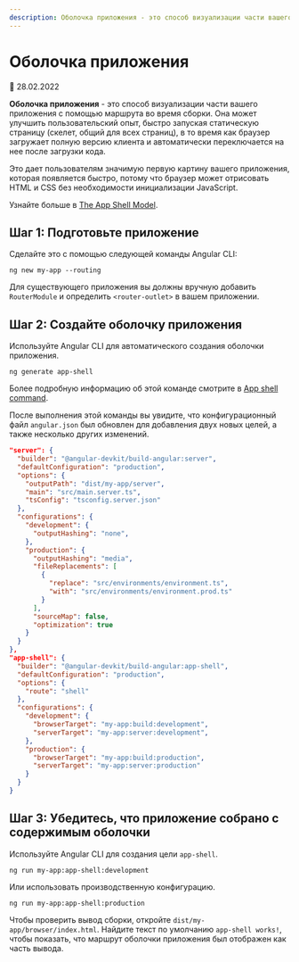 ```yaml
---
description: Оболочка приложения - это способ визуализации части вашего приложения с помощью маршрута во время сборки
---
```


# Оболочка приложения

:date: 28.02.2022

**Оболочка приложения** - это способ визуализации части вашего приложения с помощью маршрута во время сборки. Она может улучшить пользовательский опыт, быстро запуская статическую страницу (скелет, общий для всех страниц), в то время как браузер загружает полную версию клиента и автоматически переключается на нее после загрузки кода.

Это дает пользователям значимую первую картину вашего приложения, которая появляется быстро, потому что браузер может отрисовать HTML и CSS без необходимости инициализации JavaScript.

Узнайте больше в [The App Shell Model](https://developers.google.com/web/fundamentals/architecture/app-shell).

## Шаг 1: Подготовьте приложение

Сделайте это с помощью следующей команды Angular CLI:

```shell
ng new my-app --routing
```

Для существующего приложения вы должны вручную добавить `RouterModule` и определить `<router-outlet>` в вашем приложении.

## Шаг 2: Создайте оболочку приложения

Используйте Angular CLI для автоматического создания оболочки приложения.

```shell
ng generate app-shell
```

Более подробную информацию об этой команде смотрите в [App shell command](https://angular.io/cli/generate#app-shell-command).

После выполнения этой команды вы увидите, что конфигурационный файл `angular.json` был обновлен для добавления двух новых целей, а также несколько других изменений.

```json
"server": {
  "builder": "@angular-devkit/build-angular:server",
  "defaultConfiguration": "production",
  "options": {
    "outputPath": "dist/my-app/server",
    "main": "src/main.server.ts",
    "tsConfig": "tsconfig.server.json"
  },
  "configurations": {
    "development": {
      "outputHashing": "none",
    },
    "production": {
      "outputHashing": "media",
      "fileReplacements": [
        {
          "replace": "src/environments/environment.ts",
          "with": "src/environments/environment.prod.ts"
        }
      ],
      "sourceMap": false,
      "optimization": true
    }
  }
},
"app-shell": {
  "builder": "@angular-devkit/build-angular:app-shell",
  "defaultConfiguration": "production",
  "options": {
    "route": "shell"
  },
  "configurations": {
    "development": {
      "browserTarget": "my-app:build:development",
      "serverTarget": "my-app:server:development",
    },
    "production": {
      "browserTarget": "my-app:build:production",
      "serverTarget": "my-app:server:production"
    }
  }
}
```

## Шаг 3: Убедитесь, что приложение собрано с содержимым оболочки

Используйте Angular CLI для создания цели `app-shell`.

```shell
ng run my-app:app-shell:development
```

Или использовать производственную конфигурацию.

```shell
ng run my-app:app-shell:production
```

Чтобы проверить вывод сборки, откройте `dist/my-app/browser/index.html`. Найдите текст по умолчанию `app-shell works!`, чтобы показать, что маршрут оболочки приложения был отображен как часть вывода.

<!-- links -->

<!-- external links -->

<!-- end links -->
